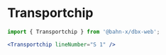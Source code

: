 # Transportchip

```js
import { Transportchip } from '@bahn-x/dbx-web';
```

```jsx +jsxpreview +highlight="Transportchip"
<Transportchip lineNumber="S 1" />
```
